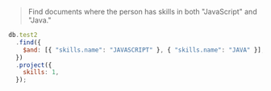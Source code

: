 > Find documents where the person has skills in both "JavaScript" and "Java."

```js
db.test2
  .find({
    $and: [{ "skills.name": "JAVASCRIPT" }, { "skills.name": "JAVA" }],
  })
  .project({
    skills: 1,
  });
```
